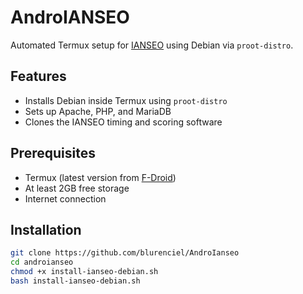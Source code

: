 # AndroIANSEO

Automated Termux setup for [IANSEO](https://github.com/brian-nelson/ianseo) using Debian via `proot-distro`.

## Features

- Installs Debian inside Termux using `proot-distro`
- Sets up Apache, PHP, and MariaDB
- Clones the IANSEO timing and scoring software

## Prerequisites

- Termux (latest version from [F-Droid](https://f-droid.org/en/packages/com.termux/))
- At least 2GB free storage
- Internet connection

## Installation

```bash
git clone https://github.com/blurenciel/AndroIanseo
cd androianseo
chmod +x install-ianseo-debian.sh
bash install-ianseo-debian.sh
